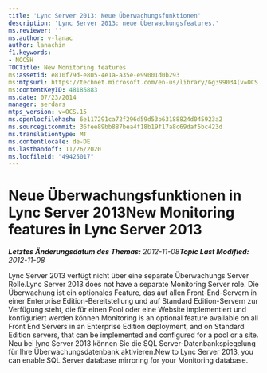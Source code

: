 ```yaml
---
title: 'Lync Server 2013: Neue Überwachungsfunktionen'
description: 'Lync Server 2013: neue Überwachungsfeatures.'
ms.reviewer: ''
ms.author: v-lanac
author: lanachin
f1.keywords:
- NOCSH
TOCTitle: New Monitoring features
ms:assetid: e810f79d-e805-4e1a-a35e-e99001d0b293
ms:mtpsurl: https://technet.microsoft.com/en-us/library/Gg399034(v=OCS.15)
ms:contentKeyID: 48185883
ms.date: 07/23/2014
manager: serdars
mtps_version: v=OCS.15
ms.openlocfilehash: 6e117291ca72f296d59d53b63188824d045923a2
ms.sourcegitcommit: 36fee89bb887bea4f18b19f17a8c69daf5bc423d
ms.translationtype: MT
ms.contentlocale: de-DE
ms.lasthandoff: 11/26/2020
ms.locfileid: "49425017"
---
```

# <a name="new-monitoring-features-in-lync-server-2013"></a><span data-ttu-id="4ebe0-103">Neue Überwachungsfunktionen in Lync Server 2013</span><span class="sxs-lookup"><span data-stu-id="4ebe0-103">New Monitoring features in Lync Server 2013</span></span>

<div data-xmlns="http://www.w3.org/1999/xhtml">

<div class="topic" data-xmlns="http://www.w3.org/1999/xhtml" data-msxsl="urn:schemas-microsoft-com:xslt" data-cs="https://msdn.microsoft.com/">

<div data-asp="https://msdn2.microsoft.com/asp">



</div>

<div id="mainSection">

<div id="mainBody"><span data-ttu-id="4ebe0-104">

<span> </span></span><span class="sxs-lookup"><span data-stu-id="4ebe0-104">

<span> </span></span></span>

<span data-ttu-id="4ebe0-105">_**Letztes Änderungsdatum des Themas:** 2012-11-08_</span><span class="sxs-lookup"><span data-stu-id="4ebe0-105">_**Topic Last Modified:** 2012-11-08_</span></span>

<span data-ttu-id="4ebe0-106">Lync Server 2013 verfügt nicht über eine separate Überwachungs Server Rolle.</span><span class="sxs-lookup"><span data-stu-id="4ebe0-106">Lync Server 2013 does not have a separate Monitoring Server role.</span></span> <span data-ttu-id="4ebe0-107">Die Überwachung ist ein optionales Feature, das auf allen Front-End-Servern in einer Enterprise Edition-Bereitstellung und auf Standard Edition-Servern zur Verfügung steht, die für einen Pool oder eine Website implementiert und konfiguriert werden können.</span><span class="sxs-lookup"><span data-stu-id="4ebe0-107">Monitoring is an optional feature available on all Front End Servers in an Enterprise Edition deployment, and on Standard Edition servers, that can be implemented and configured for a pool or a site.</span></span> <span data-ttu-id="4ebe0-108">Neu bei lync Server 2013 können Sie die SQL Server-Datenbankspiegelung für Ihre Überwachungsdatenbank aktivieren.</span><span class="sxs-lookup"><span data-stu-id="4ebe0-108">New to Lync Server 2013, you can enable SQL Server database mirroring for your Monitoring database.</span></span>

<span data-ttu-id="4ebe0-109"></div>

<span> </span>

</div>

</div>

</span><span class="sxs-lookup"><span data-stu-id="4ebe0-109"></div>

<span> </span>

</div>

</div>

</span></span></div>

